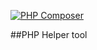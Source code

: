 [![PHP Composer](https://github.com/ONyklicek/Helper-tool/actions/workflows/php.yml/badge.svg?branch=1.0.0-BETA)](https://github.com/ONyklicek/Helper-tool/actions/workflows/php.yml)

##PHP Helper tool

